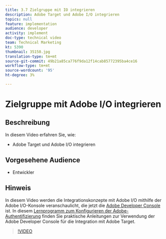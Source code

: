 ```yaml
---
title: 3.7 Zielgruppe mit IO integrieren
description: Adobe Target und Adobe I/O integrieren
topics: null
feature: implementation
audience: developer
activity: implement
doc-type: technical video
team: Technical Marketing
kt: 5390
thumbnail: 35150.jpg
translation-type: tm+mt
source-git-commit: 49b21a85ca776f9da12f14cab85772395ba4ce16
workflow-type: tm+mt
source-wordcount: '95'
ht-degree: 3%

---
```



# Zielgruppe mit Adobe I/O integrieren

## Beschreibung

In diesem Video erfahren Sie, wie:

* Adobe Target und Adobe I/O integrieren

## Vorgesehene Audience

* Entwickler

## Hinweis

In diesem Video werden die Integrationskonzepte mit Adobe I/O mithilfe der Adobe I/O-Konsole veranschaulicht, die jetzt die [Adobe Developer Console](https://console.adobe.io/home) ist. In diesem [Lernprogramm zum Konfigurieren der Adobe-Authentifizierung](https://docs.adobe.com/content/help/en/target-learn/tutorials/apis/configure-io-target-integration.html#tutorials) finden Sie praktische Anleitungen zur Verwendung der Adobe Developer Console für die Integration mit Adobe Target.

>[!VIDEO](https://video.tv.adobe.com/v/35150/?quality=12)



